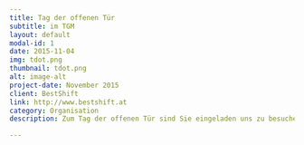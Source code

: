 ```yaml
---
title: Tag der offenen Tür
subtitle: im TGM
layout: default
modal-id: 1
date: 2015-11-04
img: tdot.png
thumbnail: tdot.png
alt: image-alt
project-date: November 2015
client: BestShift
link: http://www.bestshift.at
category: Organisation
description: Zum Tag der offenen Tür sind Sie eingeladen uns zu besuchen und Einblicke in dem TGM-Alltag und in unsere Arbeit am Projekt zu erhalten

---
```

